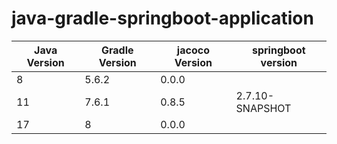 # java-gradle-springboot-application


|Java Version   |Gradle Version |jacoco Version |springboot version|
|-----------    |-----------    |-----------    |-----------    |
|8|5.6.2|0.0.0||
|11|7.6.1|0.8.5|2.7.10-SNAPSHOT|
|17|8|0.0.0||